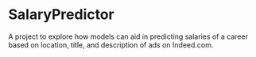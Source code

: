 # SalaryPredictor
A project to explore how models can aid in predicting salaries of a career based on location, title, and description of ads on Indeed.com.
